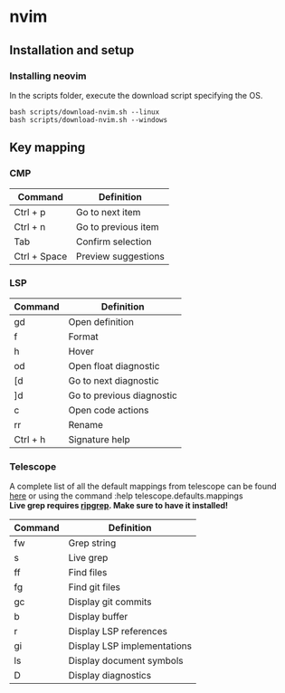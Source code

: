 # nvim

## Installation and setup
### Installing neovim
In the scripts folder, execute the download script specifying the OS.
```
bash scripts/download-nvim.sh --linux
bash scripts/download-nvim.sh --windows
```

## Key mapping
### CMP
| Command | Definition |
| ------- | ---------- | 
| Ctrl + p | Go to next item |
| Ctrl + n | Go to previous item |
| Tab | Confirm selection |
| Ctrl + Space | Preview suggestions |

### LSP
| Command | Definition |
| ------- | ---------- | 
| gd | Open definition |
| f | Format |
| h | Hover |
| od | Open float diagnostic |
| [d | Go to next diagnostic |
| ]d | Go to previous diagnostic |
| c | Open code actions |
| rr | Rename |
| Ctrl + h | Signature help |

### Telescope
A complete list of all the default mappings from telescope can be found [here](https://github.com/nvim-telescope/telescope.nvim#default-mappings) or using the command :help telescope.defaults.mappings  
**Live grep requires [ripgrep](https://github.com/BurntSushi/ripgrep#installation). Make sure to have it installed!**

| Command | Definition |
| ------- | ---------- | 
| fw | Grep string |
| s | Live grep |
| ff | Find files |
| fg | Find git files |
| gc | Display git commits |
| b | Display buffer |
| r | Display LSP references |
| gi | Display LSP implementations |
| ls | Display document symbols |
| D | Display diagnostics |
